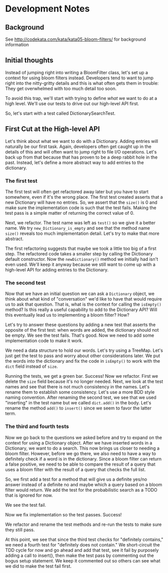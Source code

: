 # Development Notes

## Background

See http://codekata.com/kata/kata05-bloom-filters/ for background information

## Initial thoughts

Instead of jumping right into writing a BloomFilter class, let's set up a context for using bloom filters instead. Developers tend to want to jump right into the nitty-gritty details and this is what often gets them in trouble: They get overwhelmed with too much detail too soon.

To avoid this trap, we'll start with trying to define *what* we want to do at a high level. We'll use our tests to drive out our high-level API first.

So, let's start with a test called DictionarySearchTest.

## First Cut at the High-level API

Let's think about what we want to do with a Dictionary. Adding entries will naturally be our first task. Again, developers often get caught up in the details of this and will often want to jump right to file I/O operations. Let's back up from that because that has proven to be a deep  rabbit hole in the past. Instead, let's define a more abstract way to add entries to the dictionary.

### The first test

The first test will often get refactored away later but you have to start somewhere, even if it's the wrong place. The first test created asserts that a new Dictionary will have no entries. So, we assert that the ``size()`` is 0 and make sure the implementation code is such that the test fails. Making the test pass is a simple matter of returning the correct value of 0.

Next, we refactor. The test name was left as ``test()`` so we give it a better name. We try ``new_Dictionary_is_empty`` and see that the method name ``size()`` reveals too much implementation detail. Let's try to make that more abstract.

The first refactoring suggests that maybe we took a little too big of a first step. The refactored code takes a smaller step by calling the Dictionary default constructor. Now the ``newDictionary()`` method we initially had isn't even used. We'll keep it anyway because we still want to come up with a high-level API for adding entries to the Dictionary.

### The second test

Now that we have an initial question we can ask a ``Dictionary`` object, we think about what kind of "conversation" we'd like to have that would require us to ask that question. That is, what is the context for calling the ``isEmpty()`` method? Is this really a useful capability to add to the Dictionary API? Will this eventually lead us to implementing a bloom filter? How?

Let's try to answer these questions by adding a new test that asserts the opposite of the first test: when words are added, the dictionary should not be empty. We see the test fails. That's good. Now we need to add some implementation code to make it work.

We need a data structure to hold our words. Let's try using a TreeMap. Let's just get the test to pass and worry about other considerations later. We put the words into the dictionary and fix the code in ``isEmpty()`` to work with the ``dict`` field instead of ``size``.

Running the tests, we get a green bar. Success! Now we refactor. First we delete the ``size`` field because it's no longer needed. Next, we look at the test names and see that there is not much consistency in the names. Let's rename them to establish some consistency. Let's use a more BDD style naming convention. After renaming the second test, we see that we used "inserting" in the test name but we called ``dict.add()`` in the body. Let's rename the method ``add()`` to ``insert()`` since we seem to favor the latter term.

### The third and fourth tests

Now we go back to the questions we asked before and try to expand on the context for using a Dictionary object. After we have inserted words in a Dictionary, we want to do a search. This now brings us closer to needing a bloom filter. However, before we go there, we also need to have a way to definitely check if a word is in the dictionary. Since a bloom filter can return a false positive, we need to be able to compare the result of a query that uses a bloom filter with the result of a query that checks the full list.

So, we first add a test for a method that will give us a definite yes/no answer instead of a definite no and maybe which a query based on a bloom filter would return. We add the test for the probabilistic search as a TODO that is ignored for now.

We see the test fail.

Now we fix implementation so the test passes. Success!

We refactor and rename the test methods and re-run the tests to make sure they still pass.

At this point, we see that since the third test checks for "definitely contains," we need a fourth test for "definitely does not contain." We short-circuit the TDD cycle for now and go ahead and add that test, see it fail by purposely adding a call to insert(), then make the test pass by commenting out the bogus setup statement. We keep it commented out so others can see what we did to make the test fail first.

